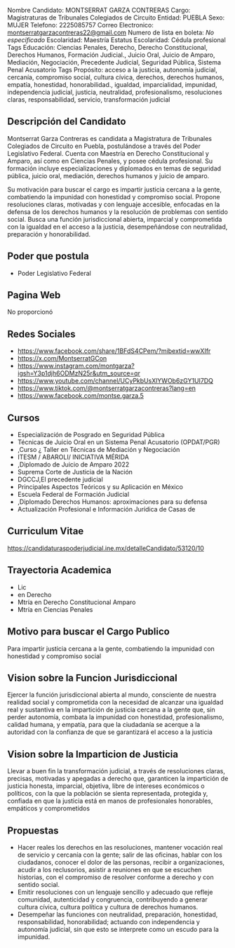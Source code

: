 Nombre Candidato: MONTSERRAT GARZA CONTRERAS
Cargo: Magistraturas de Tribunales Colegiados de Circuito
Entidad: PUEBLA
Sexo: MUJER
Telefono: 2225085757
Correo Electronico: montserratgarzacontreras22@gmail.com
Numero de lista en boleta: *No especificado*
Escolaridad: Maestría
Estatus Escolaridad: Cédula profesional
Tags Educación: Ciencias Penales, Derecho, Derecho Constitucional, Derechos Humanos, Formación Judicial., Juicio Oral, Juicio de Amparo, Mediación, Negociación, Precedente Judicial, Seguridad Pública, Sistema Penal Acusatorio
Tags Propósito: acceso a la justicia, autonomía judicial, cercanía, compromiso social, cultura cívica, derechos, derechos humanos, empatía, honestidad, honorabilidad., igualdad, imparcialidad, impunidad, independencia judicial, justicia, neutralidad, profesionalismo, resoluciones claras, responsabilidad, servicio, transformación judicial


## Descripción del Candidato 

Montserrat Garza Contreras es candidata a Magistratura de Tribunales Colegiados de Circuito en Puebla, postulándose a través del Poder Legislativo Federal. Cuenta con Maestría en Derecho Constitucional y Amparo, así como en Ciencias Penales, y posee cédula profesional. Su formación incluye especializaciones y diplomados en temas de seguridad pública, juicio oral, mediación, derechos humanos y juicio de amparo.

Su motivación para buscar el cargo es impartir justicia cercana a la gente, combatiendo la impunidad con honestidad y compromiso social. Propone resoluciones claras, motivadas y con lenguaje accesible, enfocadas en la defensa de los derechos humanos y la resolución de problemas con sentido social. Busca una función jurisdiccional abierta, imparcial y comprometida con la igualdad en el acceso a la justicia, desempeñándose con neutralidad, preparación y honorabilidad.


## Poder que postula

- Poder Legislativo Federal


## Pagina Web

No proporcionó


## Redes Sociales

- https://www.facebook.com/share/1BFdS4CPem/?mibextid=wwXIfr
- https://x.com/MontserratGCon
- https://www.instagram.com/montgarza?igsh=Y3p1djh6ODMzN25r&utm_source=qr
- https://www.youtube.com/channel/UCyPkbUsXlYWOb6zGY1UI7DQ
- https://www.tiktok.com/@montserratgarzacontreras?lang=en
- https://www.facebook.com/montse.garza.5


## Cursos

- Especialización de Posgrado en Seguridad Pública
- Técnicas de Juicio Oral en un Sistema Penal Acusatorio (OPDAT/PGR)
- ,Curso ¿ Taller en Técnicas de Mediación y Negociación
- ITESM / ABAROLI/ INICIATIVA MÉRIDA
- ,Diplomado de Juicio de Amparo 2022
- Suprema Corte de Justicia de la Nación
- DGCCJ,El precedente judicial
- Principales Aspectos Teóricos y su Aplicación en México
- Escuela Federal de Formación Judicial
- ,Diplomado Derechos Humanos: aproximaciones para su defensa
- Actualización Profesional e Información Jurídica de Casas de


## Curriculum Vitae

https://candidaturaspoderjudicial.ine.mx/detalleCandidato/53120/10


## Trayectoria Academica

- Lic
- en Derecho
- Mtría en Derecho Constitucional Amparo
- Mtría en Ciencias Penales


## Motivo para buscar el Cargo Publico

Para impartir justicia cercana a la gente, combatiendo la impunidad con honestidad y compromiso social


## Vision sobre la Funcion Jurisdiccional

Ejercer la función jurisdiccional abierta al mundo, consciente de nuestra realidad social y comprometida con la necesidad de alcanzar una igualdad real y sustantiva en la impartición de justicia cercana a la gente que, sin perder autonomía, combata la impunidad con honestidad, profesionalismo, calidad humana, y empatía, para que la ciudadanía se acerque a la autoridad con la confianza de que se garantizará el acceso a la justicia


## Vision sobre la Imparticion de Justicia

Llevar a buen fin la transformación judicial, a través de resoluciones claras, precisas, motivadas y apegadas a derecho que, garanticen la impartición de justicia honesta, imparcial, objetiva, libre de intereses económicos o políticos, con la que la población se sienta representada, protegida y, confiada en que la justicia está en manos de profesionales honorables, empáticos y comprometidos


## Propuestas

- Hacer reales los derechos en las resoluciones, mantener vocación real de servicio y cercanía con la gente; salir de las oficinas, hablar con los ciudadanos, conocer el dolor de las personas, recibir a organizaciones, acudir a los reclusorios, asistir a reuniones en que se escuchen historias, con el compromiso de resolver conforme a derecho y con sentido social.
- Emitir resoluciones con un lenguaje sencillo y adecuado que refleje comunidad, autenticidad y congruencia, contribuyendo a generar cultura cívica, cultura política y cultura de derechos humanos.
- Desempeñar las funciones con neutralidad, preparación, honestidad, responsabilidad, honorabilidad; actuando con independencia y autonomía judicial, sin que esto se interprete como un escudo para la impunidad.

